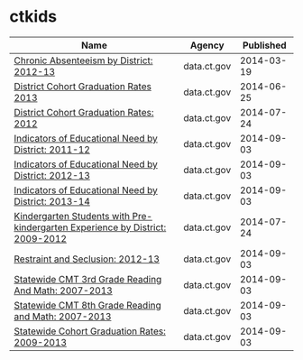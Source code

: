 # ctkids

Name | Agency | Published
---- | ---- | ---------
[Chronic Absenteeism by District: 2012-13](../datasets/3bmw-7hhc.md) | data.ct.gov | 2014-03-19
[District Cohort Graduation Rates 2013](../datasets/tga8-h5sq.md) | data.ct.gov | 2014-06-25
[District Cohort Graduation Rates: 2012](../datasets/sus6-q2ti.md) | data.ct.gov | 2014-07-24
[Indicators of Educational Need by District: 2011-12](../datasets/re57-j6dx.md) | data.ct.gov | 2014-09-03
[Indicators of Educational Need by District: 2012-13](../datasets/399t-fqcf.md) | data.ct.gov | 2014-09-03
[Indicators of Educational Need by District: 2013-14](../datasets/ufj7-82t7.md) | data.ct.gov | 2014-09-03
[Kindergarten Students with Pre-kindergarten Experience by District: 2009-2012](../datasets/afba-qnxy.md) | data.ct.gov | 2014-07-24
[Restraint and Seclusion: 2012-13](../datasets/mg8h-wy67.md) | data.ct.gov | 2014-09-03
[Statewide CMT 3rd Grade Reading And Math: 2007-2013](../datasets/35yf-wvfp.md) | data.ct.gov | 2014-09-03
[Statewide CMT 8th Grade Reading and Math: 2007-2013](../datasets/hus3-qcr7.md) | data.ct.gov | 2014-09-03
[Statewide Cohort Graduation Rates: 2009-2013](../datasets/44s3-2skj.md) | data.ct.gov | 2014-09-03

